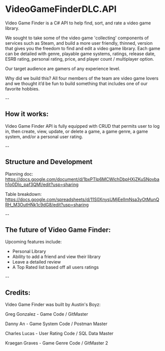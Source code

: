 # VideoGameFinderDLC.API

Video Game Finder is a C# API to help find, sort, and rate a video game library. 

We sought to take some of the video game 'collecting' components of services such as Steam, and build a more user friendly, thinned, version that gives you the freedom to 
find and edit a video game library.  Each game can be detailed with genre, playable game systems, ratings, release date, ESRB rating, personal rating, price, and player count / multiplayer option. 

Our target audience are gamers of any experience level.  

Why did we build this?  All four members of the team are video game lovers and we thought it’d be fun to build something that includes one of our favorite hobbies.

--
## How it works: 
Video Game Finder API is fully equipped with CRUD that permits user to log in, then create, view, update, or delete a game, a game genre, a game system, and/or a personal user rating. 

--
## Structure and Development

Planning doc: https://docs.google.com/document/d/1bxPTlp6MCWlchDbpHXjZKuSNovbah1o0Dlo_paf3QMI/edit?usp=sharing

Table breakdown: https://docs.google.com/spreadsheets/d/11S0XnysUMjEelImNsa3yOtMunQRH_M3OutHNk1c9dG8/edit?usp=sharing

--
## The future of Video Game Finder: 
Upcoming features include: 
- Personal Library 
- Ability to add a friend and view their library 
- Leave a detailed review 
- A Top Rated list based off all users ratings 

--
## Credits: 
Video Game Finder was built by Austin's Boyz: 

Greg Gonzalez - Game Code / GitMaster 

Danny An - Game System Code / Postman Master

Charles Lucas - User Rating Code / SQL Data Master

Kraegan Graves - Game Genre Code / GitMaster 2 

